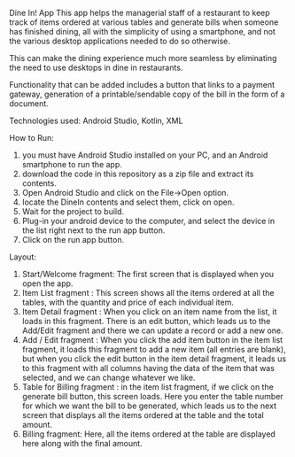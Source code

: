 Dine In! App
This app helps the managerial staff of a restaurant to keep track of items ordered at various tables and generate bills when someone has finished dining, all with the simplicity of using a smartphone, and not the various desktop applications needed to do so otherwise.

This can make the dining experience much more seamless by eliminating the need to use desktops in dine in restaurants. 

Functionality that can be added includes a button that links to a payment gateway, generation of a printable/sendable copy of the bill in the form of a document.

Technologies used: Android Studio, Kotlin, XML

How to Run:
1. you must have Android Studio installed on your PC, and an Android smartphone to run the app.
2. download the code in this repository as a zip file and extract its contents.
3. Open Android Studio and click on the File->Open option.
4. locate the DineIn contents and select them, click on open.
5. Wait for the project to build.
6. Plug-in your android device to the computer, and select the device in the list right next to the run app button.
7. Click on the run app button.

Layout:
1. Start/Welcome fragment: The first screen that is displayed when you open the app.
2. Item List fragment : This screen shows all the items ordered at all the tables, with the quantity and price of each individual item.
3. Item Detail fragment : When you click on an item name from the list, it loads in this fragment. There is an edit button, which leads us to 
   the Add/Edit fragment and there we can update a record or add a new one.
4. Add / Edit fragment : When you click the add item button in the item list fragment, it loads this fragment to add a new item (all entries are blank), 
   but when you click the edit button in the item detail fragment,  it leads us to this fragment with all columns having the data of the item that 
   was selected, and we can change whatever we like.
5. Table for Billing fragment : in the item list fragment, if we click on the generate bill button, this screen loads. Here you enter the table number 
   for which we want the bill to be generated, which leads us to the next screen that displays all the items ordered at the table and the total amount.
7. Billing fragment: Here, all the items ordered at the table are displayed here along with the final amount.
